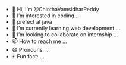 - 👋 Hi, I’m @ChinthaVamsidharReddy
- 👀 I’m interested in coding...
- 💪 prefect at java
- 🌱 I’m currently learning web development ...
- 💞️ I’m looking to collaborate on internship  ...
- 📫 How to reach me ...
- 😄 Pronouns: ...
- ⚡ Fun fact: ...

<!---
ChinthaVamsidharReddy/ChinthaVamsidharReddy is a ✨ special ✨ repository because its `README.md` (this file) appears on your GitHub profile.
You can click the Preview link to take a look at your changes.
--->
